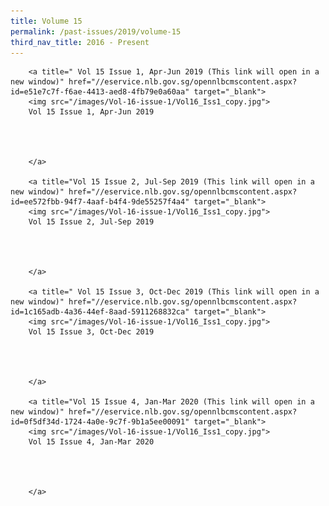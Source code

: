 ```yaml
---
title: Volume 15
permalink: /past-issues/2019/volume-15
third_nav_title: 2016 - Present
---
```


		<a title=" Vol 15 Issue 1, Apr-Jun 2019 (This link will open in a new window)" href="//eservice.nlb.gov.sg/opennlbcmscontent.aspx?id=e51e7c7f-f6ae-4413-aed8-4fb79e0a60aa" target="_blank">
		<img src="/images/Vol-16-issue-1/Vol16_Iss1_copy.jpg">
		Vol 15 Issue 1, Apr-Jun 2019
		
		
		
		
		</a>
	
		<a title="Vol 15 Issue 2, Jul-Sep 2019 (This link will open in a new window)" href="//eservice.nlb.gov.sg/opennlbcmscontent.aspx?id=ee572fbb-94f7-4aaf-b4f4-9de55257f4a4" target="_blank">
		<img src="/images/Vol-16-issue-1/Vol16_Iss1_copy.jpg">
		Vol 15 Issue 2, Jul-Sep 2019
		
		
		
		
		</a>
	
		<a title=" Vol 15 Issue 3, Oct-Dec 2019 (This link will open in a new window)" href="//eservice.nlb.gov.sg/opennlbcmscontent.aspx?id=1c165adb-4a36-44ef-8aad-5911268832ca" target="_blank">
		<img src="/images/Vol-16-issue-1/Vol16_Iss1_copy.jpg">
		Vol 15 Issue 3, Oct-Dec 2019
		
		
		
		
		</a>
	
		<a title="Vol 15 Issue 4, Jan-Mar 2020 (This link will open in a new window)" href="//eservice.nlb.gov.sg/opennlbcmscontent.aspx?id=0f5df34d-1724-4a0e-9c7f-9b1a5ee00091" target="_blank">
		<img src="/images/Vol-16-issue-1/Vol16_Iss1_copy.jpg">
		Vol 15 Issue 4, Jan-Mar 2020
		
		
		
		
		</a>
